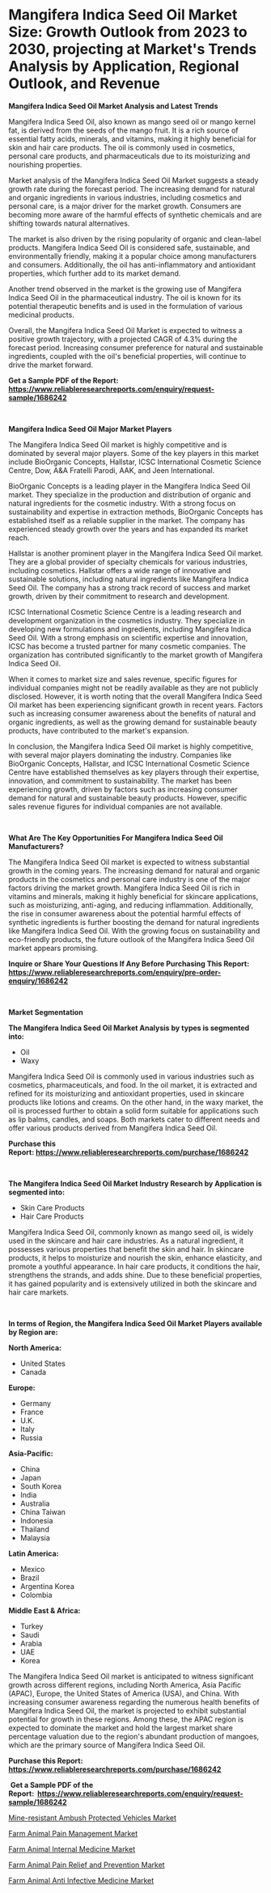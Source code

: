 <p><h1>Mangifera Indica Seed Oil Market Size: Growth Outlook from 2023 to 2030, projecting at Market's Trends Analysis by Application, Regional Outlook, and Revenue</h1></p><p><strong>Mangifera Indica Seed Oil Market Analysis and Latest Trends</strong></p>
<p><p>Mangifera Indica Seed Oil, also known as mango seed oil or mango kernel fat, is derived from the seeds of the mango fruit. It is a rich source of essential fatty acids, minerals, and vitamins, making it highly beneficial for skin and hair care products. The oil is commonly used in cosmetics, personal care products, and pharmaceuticals due to its moisturizing and nourishing properties.</p><p>Market analysis of the Mangifera Indica Seed Oil Market suggests a steady growth rate during the forecast period. The increasing demand for natural and organic ingredients in various industries, including cosmetics and personal care, is a major driver for the market growth. Consumers are becoming more aware of the harmful effects of synthetic chemicals and are shifting towards natural alternatives.</p><p>The market is also driven by the rising popularity of organic and clean-label products. Mangifera Indica Seed Oil is considered safe, sustainable, and environmentally friendly, making it a popular choice among manufacturers and consumers. Additionally, the oil has anti-inflammatory and antioxidant properties, which further add to its market demand.</p><p>Another trend observed in the market is the growing use of Mangifera Indica Seed Oil in the pharmaceutical industry. The oil is known for its potential therapeutic benefits and is used in the formulation of various medicinal products.</p><p>Overall, the Mangifera Indica Seed Oil Market is expected to witness a positive growth trajectory, with a projected CAGR of 4.3% during the forecast period. Increasing consumer preference for natural and sustainable ingredients, coupled with the oil's beneficial properties, will continue to drive the market forward.</p></p>
<p><strong>Get a Sample PDF of the Report:&nbsp; <a href="https://www.reliableresearchreports.com/enquiry/request-sample/1686242">https://www.reliableresearchreports.com/enquiry/request-sample/1686242</a></strong></p>
<p>&nbsp;</p>
<p><strong>Mangifera Indica Seed Oil Major Market Players</strong></p>
<p><p>The Mangifera Indica Seed Oil market is highly competitive and is dominated by several major players. Some of the key players in this market include BioOrganic Concepts, Hallstar, ICSC International Cosmetic Science Centre, Dow, A&A Fratelli Parodi, AAK, and Jeen International.</p><p>BioOrganic Concepts is a leading player in the Mangifera Indica Seed Oil market. They specialize in the production and distribution of organic and natural ingredients for the cosmetic industry. With a strong focus on sustainability and expertise in extraction methods, BioOrganic Concepts has established itself as a reliable supplier in the market. The company has experienced steady growth over the years and has expanded its market reach.</p><p>Hallstar is another prominent player in the Mangifera Indica Seed Oil market. They are a global provider of specialty chemicals for various industries, including cosmetics. Hallstar offers a wide range of innovative and sustainable solutions, including natural ingredients like Mangifera Indica Seed Oil. The company has a strong track record of success and market growth, driven by their commitment to research and development.</p><p>ICSC International Cosmetic Science Centre is a leading research and development organization in the cosmetics industry. They specialize in developing new formulations and ingredients, including Mangifera Indica Seed Oil. With a strong emphasis on scientific expertise and innovation, ICSC has become a trusted partner for many cosmetic companies. The organization has contributed significantly to the market growth of Mangifera Indica Seed Oil.</p><p>When it comes to market size and sales revenue, specific figures for individual companies might not be readily available as they are not publicly disclosed. However, it is worth noting that the overall Mangifera Indica Seed Oil market has been experiencing significant growth in recent years. Factors such as increasing consumer awareness about the benefits of natural and organic ingredients, as well as the growing demand for sustainable beauty products, have contributed to the market's expansion.</p><p>In conclusion, the Mangifera Indica Seed Oil market is highly competitive, with several major players dominating the industry. Companies like BioOrganic Concepts, Hallstar, and ICSC International Cosmetic Science Centre have established themselves as key players through their expertise, innovation, and commitment to sustainability. The market has been experiencing growth, driven by factors such as increasing consumer demand for natural and sustainable beauty products. However, specific sales revenue figures for individual companies are not available.</p></p>
<p>&nbsp;</p>
<p><strong>What Are The Key Opportunities For Mangifera Indica Seed Oil Manufacturers?</strong></p>
<p><p>The Mangifera Indica Seed Oil market is expected to witness substantial growth in the coming years. The increasing demand for natural and organic products in the cosmetics and personal care industry is one of the major factors driving the market growth. Mangifera Indica Seed Oil is rich in vitamins and minerals, making it highly beneficial for skincare applications, such as moisturizing, anti-aging, and reducing inflammation. Additionally, the rise in consumer awareness about the potential harmful effects of synthetic ingredients is further boosting the demand for natural ingredients like Mangifera Indica Seed Oil. With the growing focus on sustainability and eco-friendly products, the future outlook of the Mangifera Indica Seed Oil market appears promising.</p></p>
<p><strong>Inquire or Share Your Questions If Any Before Purchasing This Report: <a href="https://www.reliableresearchreports.com/enquiry/pre-order-enquiry/1686242">https://www.reliableresearchreports.com/enquiry/pre-order-enquiry/1686242</a></strong></p>
<p>&nbsp;</p>
<p><strong>Market Segmentation</strong></p>
<p><strong>The Mangifera Indica Seed Oil Market Analysis by types is segmented into:</strong></p>
<p><ul><li>Oil</li><li>Waxy</li></ul></p>
<p><p>Mangifera Indica Seed Oil is commonly used in various industries such as cosmetics, pharmaceuticals, and food. In the oil market, it is extracted and refined for its moisturizing and antioxidant properties, used in skincare products like lotions and creams. On the other hand, in the waxy market, the oil is processed further to obtain a solid form suitable for applications such as lip balms, candles, and soaps. Both markets cater to different needs and offer various products derived from Mangifera Indica Seed Oil.</p></p>
<p><strong>Purchase this Report:&nbsp;<a href="https://www.reliableresearchreports.com/purchase/1686242">https://www.reliableresearchreports.com/purchase/1686242</a></strong></p>
<p>&nbsp;</p>
<p><strong>The Mangifera Indica Seed Oil Market Industry Research by Application is segmented into:</strong></p>
<p><ul><li>Skin Care Products</li><li>Hair Care Products</li></ul></p>
<p><p>Mangifera Indica Seed Oil, commonly known as mango seed oil, is widely used in the skincare and hair care industries. As a natural ingredient, it possesses various properties that benefit the skin and hair. In skincare products, it helps to moisturize and nourish the skin, enhance elasticity, and promote a youthful appearance. In hair care products, it conditions the hair, strengthens the strands, and adds shine. Due to these beneficial properties, it has gained popularity and is extensively utilized in both the skincare and hair care markets.</p></p>
<p>&nbsp;</p>
<p><strong>In terms of Region, the Mangifera Indica Seed Oil Market Players available by Region are:</strong></p>
<p>
    <p> <strong> North America: </strong>
        <ul>
            <li>United States</li>
            <li>Canada</li>
        </ul>
        </p> 
    <p> <strong> Europe: </strong>
        <ul>
            <li>Germany</li>
            <li>France</li>
            <li>U.K.</li>
            <li>Italy</li>
            <li>Russia</li>
        </ul>
        </p> 
    <p> <strong> Asia-Pacific: </strong>
        <ul>
            <li>China</li>
            <li>Japan</li>
            <li>South Korea</li>
            <li>India</li>
            <li>Australia</li>
            <li>China Taiwan</li>
            <li>Indonesia</li>
            <li>Thailand</li>
            <li>Malaysia</li>
        </ul>
        </p> 
    <p> <strong> Latin America: </strong>
        <ul>
            <li>Mexico</li>
            <li>Brazil</li>
            <li>Argentina Korea</li>
            <li>Colombia</li>
        </ul>
        </p> 
    <p> <strong> Middle East & Africa: </strong>
        <ul>
            <li>Turkey</li>
            <li>Saudi</li>
            <li>Arabia</li>
            <li>UAE</li>
            <li>Korea</li>
        </ul>
    </p>
    </p>
<p><p>The Mangifera Indica Seed Oil market is anticipated to witness significant growth across different regions, including North America, Asia Pacific (APAC), Europe, the United States of America (USA), and China. With increasing consumer awareness regarding the numerous health benefits of Mangifera Indica Seed Oil, the market is projected to exhibit substantial potential for growth in these regions. Among these, the APAC region is expected to dominate the market and hold the largest market share percentage valuation due to the region's abundant production of mangoes, which are the primary source of Mangifera Indica Seed Oil.</p></p>
<p><strong>Purchase this Report: <a href="https://www.reliableresearchreports.com/purchase/1686242">https://www.reliableresearchreports.com/purchase/1686242</a></strong></p>
<p>&nbsp;<strong>Get a Sample PDF of the Report:&nbsp;&nbsp;<a href="https://www.reliableresearchreports.com/enquiry/request-sample/1686242">https://www.reliableresearchreports.com/enquiry/request-sample/1686242</a></strong></p>
<p><strong></strong></p>
<p><p><a href="https://www.linkedin.com/pulse/mine-resistant-ambush-protected-vehicles-market-research-report/">Mine-resistant Ambush Protected Vehicles Market</a></p><p><a href="https://www.linkedin.com/pulse/farm-animal-pain-management-market-challenges-opportunities/">Farm Animal Pain Management Market</a></p><p><a href="https://www.linkedin.com/pulse/farm-animal-internal-medicine-market-size-share-global/">Farm Animal Internal Medicine Market</a></p><p><a href="https://www.linkedin.com/pulse/farm-animal-pain-relief-prevention-market-research-report/">Farm Animal Pain Relief and Prevention Market</a></p><p><a href="https://www.linkedin.com/pulse/decoding-farm-animal-anti-infective-medicine-market/">Farm Animal Anti Infective Medicine Market</a></p></p>